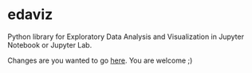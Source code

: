 # edaviz
Python library for Exploratory Data Analysis and Visualization in Jupyter Notebook or Jupyter Lab.

Changes are you wanted to go [here](https://github.com/tkrabel/edaviz). You are welcome ;)
